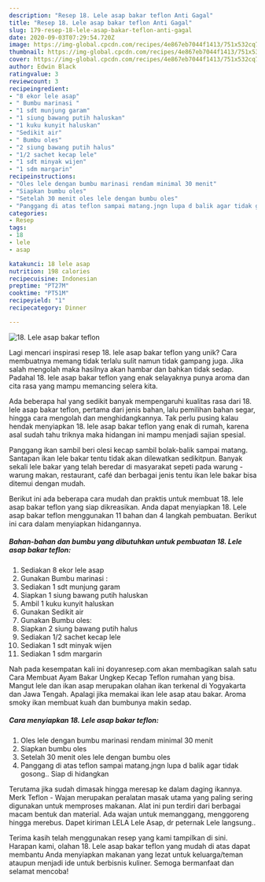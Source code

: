 ```yaml
---
description: "Resep 18. Lele asap bakar teflon Anti Gagal"
title: "Resep 18. Lele asap bakar teflon Anti Gagal"
slug: 179-resep-18-lele-asap-bakar-teflon-anti-gagal
date: 2020-09-03T07:29:54.720Z
image: https://img-global.cpcdn.com/recipes/4e867eb7044f1413/751x532cq70/18-lele-asap-bakar-teflon-foto-resep-utama.jpg
thumbnail: https://img-global.cpcdn.com/recipes/4e867eb7044f1413/751x532cq70/18-lele-asap-bakar-teflon-foto-resep-utama.jpg
cover: https://img-global.cpcdn.com/recipes/4e867eb7044f1413/751x532cq70/18-lele-asap-bakar-teflon-foto-resep-utama.jpg
author: Edwin Black
ratingvalue: 3
reviewcount: 3
recipeingredient:
- "8 ekor lele asap"
- " Bumbu marinasi "
- "1 sdt munjung garam"
- "1 siung bawang putih haluskan"
- "1 kuku kunyit haluskan"
- "Sedikit air"
- " Bumbu oles"
- "2 siung bawang putih halus"
- "1/2 sachet kecap lele"
- "1 sdt minyak wijen"
- "1 sdm margarin"
recipeinstructions:
- "Oles lele dengan bumbu marinasi rendam minimal 30 menit"
- "Siapkan bumbu oles"
- "Setelah 30 menit oles lele dengan bumbu oles"
- "Panggang di atas teflon sampai matang.jngn lupa d balik agar tidak gosong.. Siap di hidangkan"
categories:
- Resep
tags:
- 18
- lele
- asap

katakunci: 18 lele asap 
nutrition: 198 calories
recipecuisine: Indonesian
preptime: "PT27M"
cooktime: "PT51M"
recipeyield: "1"
recipecategory: Dinner

---
```



![18. Lele asap bakar teflon](https://img-global.cpcdn.com/recipes/4e867eb7044f1413/751x532cq70/18-lele-asap-bakar-teflon-foto-resep-utama.jpg)

Lagi mencari inspirasi resep 18. lele asap bakar teflon yang unik? Cara membuatnya memang tidak terlalu sulit namun tidak gampang juga. Jika salah mengolah maka hasilnya akan hambar dan bahkan tidak sedap. Padahal 18. lele asap bakar teflon yang enak selayaknya punya aroma dan cita rasa yang mampu memancing selera kita.

Ada beberapa hal yang sedikit banyak mempengaruhi kualitas rasa dari 18. lele asap bakar teflon, pertama dari jenis bahan, lalu pemilihan bahan segar, hingga cara mengolah dan menghidangkannya. Tak perlu pusing kalau hendak menyiapkan 18. lele asap bakar teflon yang enak di rumah, karena asal sudah tahu triknya maka hidangan ini mampu menjadi sajian spesial.

Panggang ikan sambil beri olesi kecap sambil bolak-balik sampai matang. Santapan ikan lele bakar tentu tidak akan dilewatkan sedikitpun. Banyak sekali lele bakar yang telah beredar di masyarakat sepeti pada warung - warung makan, restaurant, café dan berbagai jenis tentu ikan lele bakar bisa ditemui dengan mudah.


Berikut ini ada beberapa cara mudah dan praktis untuk membuat 18. lele asap bakar teflon yang siap dikreasikan. Anda dapat menyiapkan 18. Lele asap bakar teflon menggunakan 11 bahan dan 4 langkah pembuatan. Berikut ini cara dalam menyiapkan hidangannya.

<!--inarticleads1-->

##### Bahan-bahan dan bumbu yang dibutuhkan untuk pembuatan 18. Lele asap bakar teflon:

1. Sediakan 8 ekor lele asap
1. Gunakan  Bumbu marinasi :
1. Sediakan 1 sdt munjung garam
1. Siapkan 1 siung bawang putih haluskan
1. Ambil 1 kuku kunyit haluskan
1. Gunakan Sedikit air
1. Gunakan  Bumbu oles:
1. Siapkan 2 siung bawang putih halus
1. Sediakan 1/2 sachet kecap lele
1. Sediakan 1 sdt minyak wijen
1. Sediakan 1 sdm margarin


Nah pada kesempatan kali ini doyanresep.com akan membagikan salah satu Cara Membuat Ayam Bakar Ungkep Kecap Teflon rumahan yang bisa. Mangut lele dan ikan asap merupakan olahan ikan terkenal di Yogyakarta dan Jawa Tengah. Apalagi jika memakai ikan lele asap atau bakar. Aroma smoky ikan membuat kuah dan bumbunya makin sedap. 

<!--inarticleads2-->

##### Cara menyiapkan 18. Lele asap bakar teflon:

1. Oles lele dengan bumbu marinasi rendam minimal 30 menit
1. Siapkan bumbu oles
1. Setelah 30 menit oles lele dengan bumbu oles
1. Panggang di atas teflon sampai matang.jngn lupa d balik agar tidak gosong.. Siap di hidangkan


Terutama jika sudah dimasak hingga meresap ke dalam daging ikannya. Merk Teflon - Wajan merupakan peralatan masak utama yang paling sering digunakan untuk memproses makanan. Alat ini pun terdiri dari berbagai macam bentuk dan material. Ada wajan untuk memanggang, menggoreng hingga merebus. Dapet kiriman LELA Lele Asap, dr peternak Lele langsung.. 

Terima kasih telah menggunakan resep yang kami tampilkan di sini. Harapan kami, olahan 18. Lele asap bakar teflon yang mudah di atas dapat membantu Anda menyiapkan makanan yang lezat untuk keluarga/teman ataupun menjadi ide untuk berbisnis kuliner. Semoga bermanfaat dan selamat mencoba!
